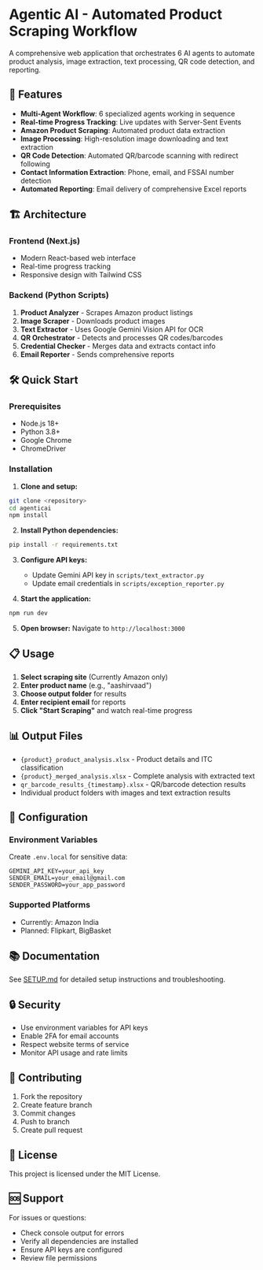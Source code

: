 # Agentic AI - Automated Product Scraping Workflow

A comprehensive web application that orchestrates 6 AI agents to automate product analysis, image extraction, text processing, QR code detection, and reporting.

## 🚀 Features

- **Multi-Agent Workflow**: 6 specialized agents working in sequence
- **Real-time Progress Tracking**: Live updates with Server-Sent Events
- **Amazon Product Scraping**: Automated product data extraction
- **Image Processing**: High-resolution image downloading and text extraction
- **QR Code Detection**: Automated QR/barcode scanning with redirect following
- **Contact Information Extraction**: Phone, email, and FSSAI number detection
- **Automated Reporting**: Email delivery of comprehensive Excel reports

## 🏗️ Architecture

### Frontend (Next.js)

- Modern React-based web interface
- Real-time progress tracking
- Responsive design with Tailwind CSS

### Backend (Python Scripts)

1. **Product Analyzer** - Scrapes Amazon product listings
2. **Image Scraper** - Downloads product images
3. **Text Extractor** - Uses Google Gemini Vision API for OCR
4. **QR Orchestrator** - Detects and processes QR codes/barcodes
5. **Credential Checker** - Merges data and extracts contact info
6. **Email Reporter** - Sends comprehensive reports

## 🛠️ Quick Start

### Prerequisites

- Node.js 18+
- Python 3.8+
- Google Chrome
- ChromeDriver

### Installation

1. **Clone and setup:**

```bash
git clone <repository>
cd agenticai
npm install
```

2. **Install Python dependencies:**

```bash
pip install -r requirements.txt
```

3. **Configure API keys:**

   - Update Gemini API key in `scripts/text_extractor.py`
   - Update email credentials in `scripts/exception_reporter.py`

4. **Start the application:**

```bash
npm run dev
```

5. **Open browser:**
   Navigate to `http://localhost:3000`

## 📋 Usage

1. **Select scraping site** (Currently Amazon only)
2. **Enter product name** (e.g., "aashirvaad")
3. **Choose output folder** for results
4. **Enter recipient email** for reports
5. **Click "Start Scraping"** and watch real-time progress

## 📊 Output Files

- `{product}_product_analysis.xlsx` - Product details and ITC classification
- `{product}_merged_analysis.xlsx` - Complete analysis with extracted text
- `qr_barcode_results_{timestamp}.xlsx` - QR/barcode detection results
- Individual product folders with images and text extraction results

## 🔧 Configuration

### Environment Variables

Create `.env.local` for sensitive data:

```
GEMINI_API_KEY=your_api_key
SENDER_EMAIL=your_email@gmail.com
SENDER_PASSWORD=your_app_password
```

### Supported Platforms

- Currently: Amazon India
- Planned: Flipkart, BigBasket

## 📚 Documentation

See [SETUP.md](SETUP.md) for detailed setup instructions and troubleshooting.

## 🔒 Security

- Use environment variables for API keys
- Enable 2FA for email accounts
- Respect website terms of service
- Monitor API usage and rate limits

## 🤝 Contributing

1. Fork the repository
2. Create feature branch
3. Commit changes
4. Push to branch
5. Create pull request

## 📄 License

This project is licensed under the MIT License.

## 🆘 Support

For issues or questions:

- Check console output for errors
- Verify all dependencies are installed
- Ensure API keys are configured
- Review file permissions
